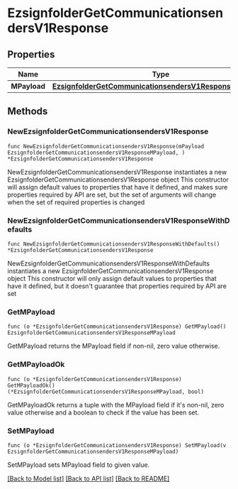 # EzsignfolderGetCommunicationsendersV1Response

## Properties

Name | Type | Description | Notes
------------ | ------------- | ------------- | -------------
**MPayload** | [**EzsignfolderGetCommunicationsendersV1ResponseMPayload**](EzsignfolderGetCommunicationsendersV1ResponseMPayload.md) |  | 

## Methods

### NewEzsignfolderGetCommunicationsendersV1Response

`func NewEzsignfolderGetCommunicationsendersV1Response(mPayload EzsignfolderGetCommunicationsendersV1ResponseMPayload, ) *EzsignfolderGetCommunicationsendersV1Response`

NewEzsignfolderGetCommunicationsendersV1Response instantiates a new EzsignfolderGetCommunicationsendersV1Response object
This constructor will assign default values to properties that have it defined,
and makes sure properties required by API are set, but the set of arguments
will change when the set of required properties is changed

### NewEzsignfolderGetCommunicationsendersV1ResponseWithDefaults

`func NewEzsignfolderGetCommunicationsendersV1ResponseWithDefaults() *EzsignfolderGetCommunicationsendersV1Response`

NewEzsignfolderGetCommunicationsendersV1ResponseWithDefaults instantiates a new EzsignfolderGetCommunicationsendersV1Response object
This constructor will only assign default values to properties that have it defined,
but it doesn't guarantee that properties required by API are set

### GetMPayload

`func (o *EzsignfolderGetCommunicationsendersV1Response) GetMPayload() EzsignfolderGetCommunicationsendersV1ResponseMPayload`

GetMPayload returns the MPayload field if non-nil, zero value otherwise.

### GetMPayloadOk

`func (o *EzsignfolderGetCommunicationsendersV1Response) GetMPayloadOk() (*EzsignfolderGetCommunicationsendersV1ResponseMPayload, bool)`

GetMPayloadOk returns a tuple with the MPayload field if it's non-nil, zero value otherwise
and a boolean to check if the value has been set.

### SetMPayload

`func (o *EzsignfolderGetCommunicationsendersV1Response) SetMPayload(v EzsignfolderGetCommunicationsendersV1ResponseMPayload)`

SetMPayload sets MPayload field to given value.



[[Back to Model list]](../README.md#documentation-for-models) [[Back to API list]](../README.md#documentation-for-api-endpoints) [[Back to README]](../README.md)


